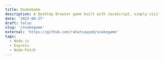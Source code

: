 ```yaml
---
title: SnakeGame
description: A Desktop Browser game built with JavaScript, simply visit site and use ArrowKeys to play.
date: '2022-06-27'
draft: false
slug: '/snakegame'
external: 'https://github.com/rahatsayyed/snakegame'
tags:
  - Node.js
  - Express
  - Node-Fetch
---
```


